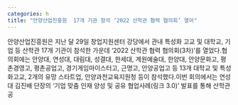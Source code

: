 ```yaml
---
categories: h
title: "안양산업진흥원  17개 기관 참석 ‘2022 산학관 협력 협의회’ 열어"
---
```

안양산업진흥원은 지난 달 29일 창업지원센터 강당에서 관내 특성화 고교 및 대학교, 기업 등 산학관 17개 기관이 참석한 가운데 ‘2022 산학관 협력 협의회(3차)’를 열었다.협의회에는 안양대, 연성대, 대림대, 성결대, 한세대, 계원예술대, 한양대, 안양문화고, 평촌경영고, 평촌공업고, 경기게임마이스터고, 근명고, 안양공업고 등 13개 대학교 및 특성화고교, 2개의 유망 스타트업, 안양과천교육지원청 등이 참석했다.이번 회의에서는 연성대 김진배 단장의 ‘기업 맞춤 인재 양성 및 공유 협업사례(링크 3.0)’ 발표를 통해 산학관 공
